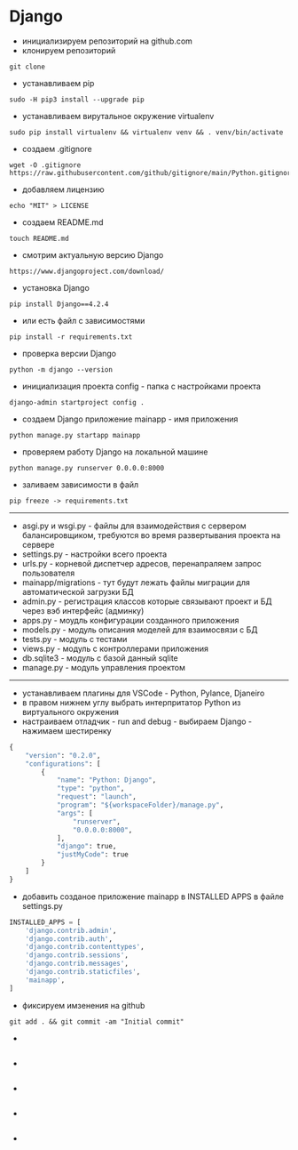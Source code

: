 # Django

* инициализируем репозиторий на github.com
* клонируем репозиторий
```
git clone
```
* устанавливаем pip
```
sudo -H pip3 install --upgrade pip
```
* устанавливаем вирутальное окружение virtualenv
```
sudo pip install virtualenv && virtualenv venv && . venv/bin/activate
```
* создаем .gitignore
```
wget -O .gitignore https://raw.githubusercontent.com/github/gitignore/main/Python.gitignore
```
* добавляем лицензию
```
echo "MIT" > LICENSE
```
* создаем README.md
```
touch README.md
```
* смотрим актуальную версию Django
```
https://www.djangoproject.com/download/
```
* установка Django
```
pip install Django==4.2.4
```
* или есть файл с зависимостями
```
pip install -r requirements.txt
```
* проверка версии Django
```
python -m django --version
```
* инициализация проекта config - папка с настройками проекта
```
django-admin startproject config .
```
* создаем Django приложение mainapp - имя приложения
```
python manage.py startapp mainapp
```
* проверяем работу Django на локальной машине
```
python manage.py runserver 0.0.0.0:8000
```
* заливаем зависимости в файл
```
pip freeze -> requirements.txt
```
---
* asgi.py и wsgi.py - файлы для взаимодействия с сервером балансировщиком, требуются во время развертывания проекта на сервере
* settings.py - настройки всего проекта
* urls.py - корневой диспетчер адресов, перенапраляем запрос пользователя
* mainapp/migrations - тут будут лежать файлы миграции для автоматической загрузки БД
* admin.py - регистрация классов которые связывают проект и БД через вэб интерфейс (админку)
* apps.py - моудль конфигурации созданного приложения
* models.py - модуль описания моделей для взаимосвязи с БД
* tests.py - модуль с тестами
* views.py - модуль с контроллерами приложения
* db.sqlite3 - модуль с базой данный sqlite
* manage.py - модуль управления проектом
---
* устанавливаем плагины для VSCode - Python, Pylance, Djaneiro
* в правом нижнем углу выбрать интерпритатор Python из виртуального окружения
* настраиваем отладчик - run and debug - выбираем Django - нажимаем шестиренку
```python
{
    "version": "0.2.0",
    "configurations": [
        {
            "name": "Python: Django",
            "type": "python",
            "request": "launch",
            "program": "${workspaceFolder}/manage.py",
            "args": [
                "runserver",
                "0.0.0.0:8000",
            ],
            "django": true,
            "justMyCode": true
        }
    ]
}
```
* добавить созданое приложение mainapp в INSTALLED APPS в файле settings.py
```python
INSTALLED_APPS = [
    'django.contrib.admin',
    'django.contrib.auth',
    'django.contrib.contenttypes',
    'django.contrib.sessions',
    'django.contrib.messages',
    'django.contrib.staticfiles',
    'mainapp',
]
```
* фиксируем имзенения на github
```
git add . && git commit -am "Initial commit"
```
* 
```

```
* 
```

```
* 
```

```
* 
```

```
* 
```

```

